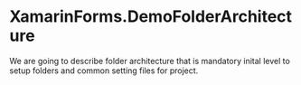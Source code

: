 # XamarinForms.DemoFolderArchitecture

We are going to describe folder architecture that is mandatory inital level to setup folders and common setting files for project. 
